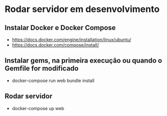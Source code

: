 # Rodar servidor em desenvolvimento

## Instalar Docker e Docker Compose
  - https://docs.docker.com/engine/installation/linux/ubuntu/
  - https://docs.docker.com/compose/install/
## Instalar gems, na primeira execução ou quando o Gemfile for modificado
  - docker-compose run web bundle install
## Rodar servidor
  - docker-compose up web

